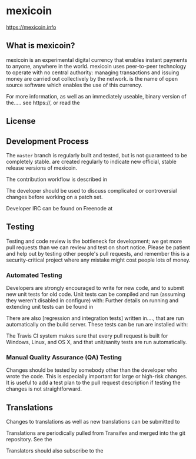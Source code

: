 mexicoin 
====================================

https://mexicoin.info

What is mexicoin?
----------------

mexicoin is an experimental digital currency that enables instant payments to
anyone, anywhere in the world. mexicoin uses peer-to-peer technology to operate
with no central authority: managing transactions and issuing money are carried
out collectively by the network.  is the name of open source
software which enables the use of this currency.

For more information, as well as an immediately useable, binary version of
the.....  see https://, or read the


License
-------


Development Process
-------------------

The `master` branch is regularly built and tested, but is not guaranteed to be
completely stable. are created
regularly to indicate new official, stable release versions of mexicoin.

The contribution workflow is described in

The developer 
should be used to discuss complicated or controversial changes before working
on a patch set.

Developer IRC can be found on Freenode at 

Testing
-------

Testing and code review is the bottleneck for development; we get more pull
requests than we can review and test on short notice. Please be patient and help out by testing
other people's pull requests, and remember this is a security-critical project where any mistake might cost people
lots of money.

### Automated Testing

Developers are strongly encouraged to write  for new code, and to
submit new unit tests for old code. Unit tests can be compiled and run
(assuming they weren't disabled in configure) with: Further details on running
and extending unit tests can be found in

There are also [regression and integration tests] written
in...., that are run automatically on the build server.
These tests can be run  are installed with:

The Travis CI system makes sure that every pull request is built for Windows, Linux, and OS X, and that unit/sanity tests are run automatically.

### Manual Quality Assurance (QA) Testing

Changes should be tested by somebody other than the developer who wrote the
code. This is especially important for large or high-risk changes. It is useful
to add a test plan to the pull request description if testing the changes is
not straightforward.

Translations
------------

Changes to translations as well as new translations can be submitted to


Translations are periodically pulled from Transifex and merged into the git repository. See the



Translators should also subscribe to the
